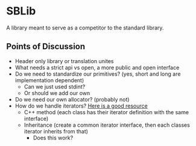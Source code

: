 # SBLib
A library meant to serve as a competitor to the standard library.

## Points of Discussion

- Header only library or translation unites
- What needs a strict api vs open, a more public and open interface
- Do we need to standardize our primitives? (yes, short and long are implementation dependent)
    - Can we just used stdint?
    - Or should we add our own
- Do we need our own allocator? (probably not)
- How do we handle iterators? [Here is a good resource](https://stackoverflow.com/questions/8054273/how-to-implement-an-stl-style-iterator-and-avoid-common-pitfalls)
   - C++ method (each class has their iterator definition with the same interface)
   - Inheritance (create a common iterator interface, then each classes iterator inherits from that)
       - Does this work?
